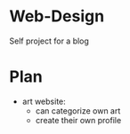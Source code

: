 # Web-Design
Self project for a blog


Plan
====

  * art website: 
    - can categorize own art
    - create their own profile
